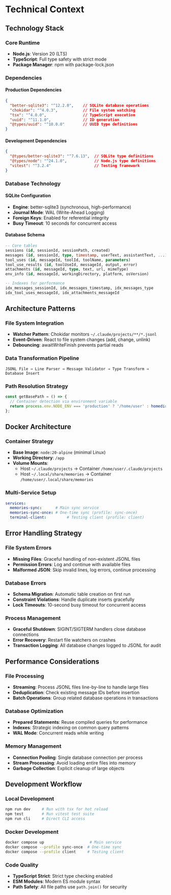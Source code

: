 # Technical Context

## Technology Stack

### Core Runtime
- **Node.js**: Version 20 (LTS)
- **TypeScript**: Full type safety with strict mode
- **Package Manager**: npm with package-lock.json

### Dependencies

#### Production Dependencies
```json
{
  "better-sqlite3": "^12.2.0",    // SQLite database operations
  "chokidar": "^4.0.3",           // File system watching
  "tsx": "^4.0.0",                // TypeScript execution
  "uuid": "^11.1.0",              // ID generation
  "@types/uuid": "^10.0.0"        // UUID type definitions
}
```

#### Development Dependencies
```json
{
  "@types/better-sqlite3": "^7.6.13",  // SQLite type definitions
  "@types/node": "^24.1.0",            // Node.js type definitions  
  "vitest": "^3.2.4"                   // Testing framework
}
```

### Database Technology

#### SQLite Configuration
- **Engine**: better-sqlite3 (synchronous, high-performance)
- **Journal Mode**: WAL (Write-Ahead Logging)
- **Foreign Keys**: Enabled for referential integrity
- **Busy Timeout**: 10 seconds for concurrent access

#### Database Schema
```sql
-- Core tables
sessions (id, sessionId, sessionPath, created)
messages (id, sessionId, type, timestamp, userText, assistantText, ...)
tool_uses (id, messageId, toolId, toolName, parameters)  
tool_use_results (id, toolUseId, messageId, output, error)
attachments (id, messageId, type, text, url, mimeType)
env_info (id, messageId, workingDirectory, platform, osVersion)

-- Indexes for performance
idx_messages_sessionId, idx_messages_timestamp, idx_messages_type
idx_tool_uses_messageId, idx_attachments_messageId
```

## Architecture Patterns

### File System Integration
- **Watcher Pattern**: Chokidar monitors `~/.claude/projects/**/*.jsonl`
- **Event-Driven**: React to file system changes (add, change, unlink)
- **Debouncing**: awaitWriteFinish prevents partial reads

### Data Transformation Pipeline
```
JSONL File → Line Parser → Message Validator → Type Transform → Database Insert
```

### Path Resolution Strategy
```typescript
const getBasePath = () => {
  // Container detection via environment variable
  return process.env.NODE_ENV === 'production' ? '/home/user' : homedir();
};
```

## Docker Architecture

### Container Strategy
- **Base Image**: `node:20-alpine` (minimal Linux)
- **Working Directory**: `/app`
- **Volume Mounts**: 
  - Host `~/.claude/projects` → Container `/home/user/.claude/projects`
  - Host `~/.local/share/memories` → Container `/home/user/.local/share/memories`

### Multi-Service Setup
```yaml
services:
  memories-sync:      # Main sync service
  memories-sync-once: # One-time sync (profile: sync-once)  
  terminal-client:         # Testing client (profile: client)
```

## Error Handling Strategy

### File System Errors
- **Missing Files**: Graceful handling of non-existent JSONL files
- **Permission Errors**: Log and continue with available files
- **Malformed JSON**: Skip invalid lines, log errors, continue processing

### Database Errors
- **Schema Migration**: Automatic table creation on first run
- **Constraint Violations**: Handle duplicate inserts gracefully
- **Lock Timeouts**: 10-second busy timeout for concurrent access

### Process Management
- **Graceful Shutdown**: SIGINT/SIGTERM handlers close database connections
- **Error Recovery**: Restart file watchers on crashes
- **Transaction Logging**: All database changes logged to JSONL for audit

## Performance Considerations

### File Processing
- **Streaming**: Process JSONL files line-by-line to handle large files
- **Deduplication**: Check existing message IDs before insertion
- **Batch Operations**: Group related database operations in transactions

### Database Optimization
- **Prepared Statements**: Reuse compiled queries for performance
- **Indexes**: Strategic indexing on common query patterns
- **WAL Mode**: Concurrent reads while writing

### Memory Management
- **Connection Pooling**: Single database connection per process
- **Stream Processing**: Avoid loading entire files into memory
- **Garbage Collection**: Explicit cleanup of large objects

## Development Workflow

### Local Development
```bash
npm run dev     # Run with tsx for hot reload
npm test        # Run vitest test suite
npm run cli     # Direct CLI access
```

### Docker Development  
```bash
docker compose up                    # Main service
docker compose --profile sync-once  # One-time sync
docker compose --profile client     # Testing client
```

### Code Quality
- **TypeScript Strict**: Strict type checking enabled
- **ESM Modules**: Modern ES module syntax
- **Path Safety**: All file paths use `path.join()` for security